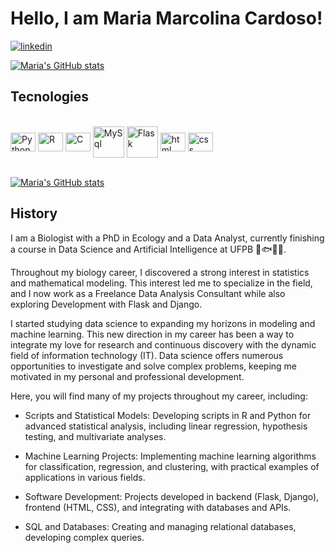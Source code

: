 # Hello, I am Maria Marcolina Cardoso!

[![linkedin]( https://img.shields.io/badge/LinkedIn-0077B5?style=for-the-badge&logo=linkedin&logoColor=white)](https://www.linkedin.com/in/maria-marcolina-cardoso-045909156/)

[![Maria's GitHub stats](https://github-readme-stats.vercel.app/api?username=mariaeco&show_icons=true&theme=codeSTACKr)](https://github.com/mariaeco/mariaeco/)


## Tecnologies

<div style ="display: inline_block"><br/>
    <img align="center" height=30 width=40 alt="Python" src="https://cdn.jsdelivr.net/gh/devicons/devicon@latest/icons/python/python-original-wordmark.svg"/>
    <img align="center" height=30 width=40 alt="R" src="https://cdn.jsdelivr.net/gh/devicons/devicon@latest/icons/r/r-original.svg"/>
    <img align="center" height=30 width=40 alt="C" src="https://cdn.jsdelivr.net/gh/devicons/devicon@latest/icons/c/c-original.svg"/>
    <img align="center" height=50 width=50 alt="MySql" src="https://cdn.jsdelivr.net/gh/devicons/devicon@latest/icons/mysql/mysql-original-wordmark.svg"/>
    <img align="center" height=50 width=50 alt="Flask" src="https://img.icons8.com/?size=100&id=ewGOClUtmFX4&format=png&color=000000" />
    <img align="center" height=30 width=40 alt="html" src="https://cdn.jsdelivr.net/gh/devicons/devicon@latest/icons/html5/html5-original-wordmark.svg"/>
    <img align="center" height=30 width=40 alt="css" src="https://cdn.jsdelivr.net/gh/devicons/devicon@latest/icons/css3/css3-original-wordmark.svg"/>
</div>
</br>

[![Maria's GitHub stats](https://github-readme-stats.vercel.app/api/top-langs/?username=mariaeco&theme=blue-green&langs_count=6&hide=javascript,powershell,roff,cyton,xslt,cpp)](https://github.com/mariaeco/mariaeco/)

## History


I am a Biologist with a PhD in Ecology and a Data Analyst, currently finishing a course in Data Science and Artificial Intelligence at UFPB 🎲🐟🌵🦕.

Throughout my biology career, I discovered a strong interest in statistics and mathematical modeling. This interest led me to specialize in the field, and I now work as a Freelance Data Analysis Consultant while also exploring Development with Flask and Django.

I started studying data science to expanding my horizons in modeling and machine learning. This new direction in my career has been a way to integrate my love for research and continuous discovery with the dynamic field of information technology (IT). Data science offers numerous opportunities to investigate and solve complex problems, keeping me motivated in my personal and professional development.

Here, you will find many of my projects throughout my career, including:

- Scripts and Statistical Models: Developing scripts in R and Python for advanced statistical analysis, including linear regression, hypothesis testing, and multivariate analyses.

- Machine Learning Projects: Implementing machine learning algorithms for classification, regression, and clustering, with practical examples of applications in various fields.

- Software Development: Projects developed in backend (Flask, Django), frontend (HTML, CSS), and integrating with databases and APIs.

- SQL and Databases: Creating and managing relational databases, developing complex queries.

